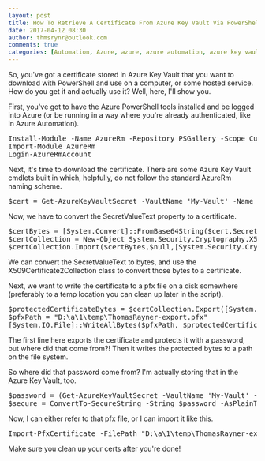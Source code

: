 ```yaml
---
layout: post
title: How To Retrieve A Certificate From Azure Key Vault Via PowerShell
date: 2017-04-12 08:30
author: thmsrynr@outlook.com
comments: true
categories: [Automation, Azure, azure, azure automation, azure key vault, certificates, code signing, DevOps, PKI, pki, PowerShell, powershell, VSTS, vsts]
---
```

So, you've got a certificate stored in Azure Key Vault that you want to download with PowerShell and use on a computer, or some hosted service. How do you get it and actually use it? Well, here, I'll show you.

<!--more-->

First, you've got to have the Azure PowerShell tools installed and be logged into Azure (or be running in a way where you're already authenticated, like in Azure Automation).

<pre class="lang:ps decode:true">Install-Module -Name AzureRm -Repository PSGallery -Scope CurrentUser -Force
Import-Module AzureRm
Login-AzureRmAccount</pre>

Next, it's time to download the certificate. There are some Azure Key Vault cmdlets built in which, helpfully, do not follow the standard AzureRm naming scheme.

<pre class="lang:ps decode:true">$cert = Get-AzureKeyVaultSecret -VaultName 'My-Vault' -Name 'My-Cert'</pre>

Now, we have to convert the SecretValueText property to a certificate.

<pre class="lang:ps decode:true ">$certBytes = [System.Convert]::FromBase64String($cert.SecretValueText)
$certCollection = New-Object System.Security.Cryptography.X509Certificates.X509Certificate2Collection
$certCollection.Import($certBytes,$null,[System.Security.Cryptography.X509Certificates.X509KeyStorageFlags]::Exportable)</pre>

We can convert the SecretValueText to bytes, and use the X509Certificate2Collection class to convert those bytes to a certificate.

Next, we want to write the certificate to a pfx file on a disk somewhere (preferably to a temp location you can clean up later in the script).

<pre class="lang:ps decode:true ">$protectedCertificateBytes = $certCollection.Export([System.Security.Cryptography.X509Certificates.X509ContentType]::Pkcs12, $password)
$pfxPath = "D:\a\1\temp\ThomasRayner-export.pfx"
[System.IO.File]::WriteAllBytes($pfxPath, $protectedCertificateBytes)</pre>

The first line here exports the certificate and protects it with a password, but where did that come from?! Then it writes the protected bytes to a path on the file system.

So where did that password come from? I'm actually storing that in the Azure Key Vault, too.

<pre class="lang:ps decode:true ">$password = (Get-AzureKeyVaultSecret -VaultName 'My-Vault' -Name 'My-PW').SecretValueText
$secure = ConvertTo-SecureString -String $password -AsPlainText -Force</pre>

Now, I can either refer to that pfx file, or I can import it like this.

<pre class="lang:ps decode:true ">Import-PfxCertificate -FilePath "D:\a\1\temp\ThomasRayner-export.pfx" Cert:\CurrentUser\My -Password $secure</pre>

Make sure you clean up your certs after you're done!
